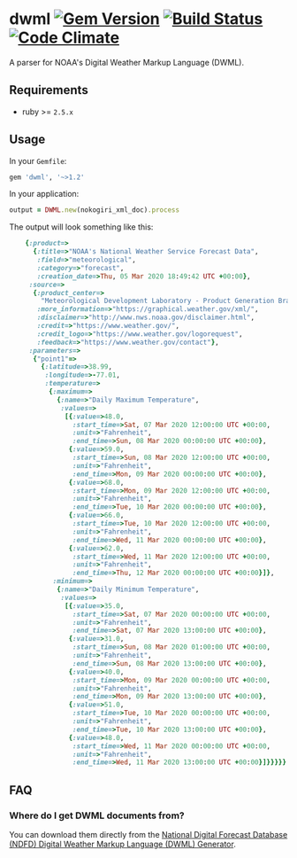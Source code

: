 # dwml [![Gem Version](https://badge.fury.io/rb/dwml.svg)](http://badge.fury.io/rb/dwml) [![Build Status](https://secure.travis-ci.org/alakra/dwml.svg?branch=master)](http://travis-ci.org/alakra/dwml) [![Code Climate](https://codeclimate.com/github/alakra/dwml/badges/gpa.svg)](https://codeclimate.com/github/alakra/dwml)

A parser for NOAA's Digital Weather Markup Language (DWML).

## Requirements

* ruby >= `2.5.x`

## Usage

In your `Gemfile`:

```ruby
gem 'dwml', '~>1.2'
```

In your application:

```ruby
output = DWML.new(nokogiri_xml_doc).process
```

The output will look something like this:

```ruby
    {:product=>
      {:title=>"NOAA's National Weather Service Forecast Data",
       :field=>"meteorological",
       :category=>"forecast",
       :creation_date=>Thu, 05 Mar 2020 18:49:42 UTC +00:00},
     :source=>
      {:product_center=>
        "Meteorological Development Laboratory - Product Generation Branch",
       :more_information=>"https://graphical.weather.gov/xml/",
       :disclaimer=>"http://www.nws.noaa.gov/disclaimer.html",
       :credit=>"https://www.weather.gov/",
       :credit_logo=>"https://www.weather.gov/logorequest",
       :feedback=>"https://www.weather.gov/contact"},
     :parameters=>
      {"point1"=>
        {:latitude=>38.99,
         :longitude=>-77.01,
         :temperature=>
          {:maximum=>
            {:name=>"Daily Maximum Temperature",
             :values=>
              [{:value=>48.0,
                :start_time=>Sat, 07 Mar 2020 12:00:00 UTC +00:00,
                :unit=>"Fahrenheit",
                :end_time=>Sun, 08 Mar 2020 00:00:00 UTC +00:00},
               {:value=>59.0,
                :start_time=>Sun, 08 Mar 2020 12:00:00 UTC +00:00,
                :unit=>"Fahrenheit",
                :end_time=>Mon, 09 Mar 2020 00:00:00 UTC +00:00},
               {:value=>68.0,
                :start_time=>Mon, 09 Mar 2020 12:00:00 UTC +00:00,
                :unit=>"Fahrenheit",
                :end_time=>Tue, 10 Mar 2020 00:00:00 UTC +00:00},
               {:value=>66.0,
                :start_time=>Tue, 10 Mar 2020 12:00:00 UTC +00:00,
                :unit=>"Fahrenheit",
                :end_time=>Wed, 11 Mar 2020 00:00:00 UTC +00:00},
               {:value=>62.0,
                :start_time=>Wed, 11 Mar 2020 12:00:00 UTC +00:00,
                :unit=>"Fahrenheit",
                :end_time=>Thu, 12 Mar 2020 00:00:00 UTC +00:00}]},
           :minimum=>
            {:name=>"Daily Minimum Temperature",
             :values=>
              [{:value=>35.0,
                :start_time=>Sat, 07 Mar 2020 00:00:00 UTC +00:00,
                :unit=>"Fahrenheit",
                :end_time=>Sat, 07 Mar 2020 13:00:00 UTC +00:00},
               {:value=>31.0,
                :start_time=>Sun, 08 Mar 2020 01:00:00 UTC +00:00,
                :unit=>"Fahrenheit",
                :end_time=>Sun, 08 Mar 2020 13:00:00 UTC +00:00},
               {:value=>40.0,
                :start_time=>Mon, 09 Mar 2020 00:00:00 UTC +00:00,
                :unit=>"Fahrenheit",
                :end_time=>Mon, 09 Mar 2020 13:00:00 UTC +00:00},
               {:value=>51.0,
                :start_time=>Tue, 10 Mar 2020 00:00:00 UTC +00:00,
                :unit=>"Fahrenheit",
                :end_time=>Tue, 10 Mar 2020 13:00:00 UTC +00:00},
               {:value=>48.0,
                :start_time=>Wed, 11 Mar 2020 00:00:00 UTC +00:00,
                :unit=>"Fahrenheit",
                :end_time=>Wed, 11 Mar 2020 13:00:00 UTC +00:00}]}}}}}
```

## FAQ

### Where do I get DWML documents from?

You can download them directly from the [National Digital Forecast Database (NDFD) Digital Weather Markup Language (DWML) Generator](https://graphical.weather.gov/xml/SOAP_server/ndfdXML.htm).
